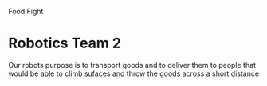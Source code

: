 Food Fight
# Robotics Team 2
Our robots purpose is to transport goods and to deliver them to people that would be able to climb sufaces and throw the goods across a short distance
